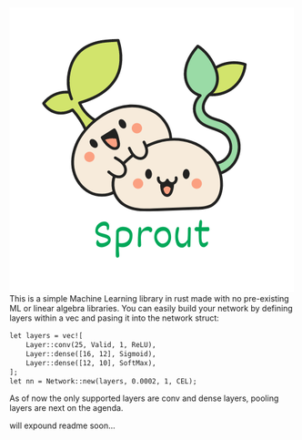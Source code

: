 ![Sprout Logo](/assets/Logo.png)
This is a simple Machine Learning library in rust made with no pre-existing ML or linear algebra libraries.
You can easily build your network by defining layers within a vec and pasing it into the network struct:

    let layers = vec![
        Layer::conv(25, Valid, 1, ReLU),
        Layer::dense([16, 12], Sigmoid),
        Layer::dense([12, 10], SoftMax),
    ];
    let nn = Network::new(layers, 0.0002, 1, CEL);
As of now the only supported layers are conv and dense layers, pooling layers are next on the agenda.

will expound readme soon...
